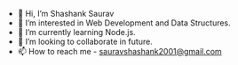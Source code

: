 - 👋 Hi, I’m Shashank Saurav
- 👀 I’m interested in Web Development and Data Structures. 
- 🌱 I’m currently learning Node.js.
- 💞️ I’m looking to collaborate in future.
- 📫 How to reach me - sauravshashank2001@gmail.com

<!---
sauravshashank2001/sauravshashank2001 is a ✨ special ✨ repository because its `README.md` (this file) appears on your GitHub profile.
You can click the Preview link to take a look at your changes.
--->
